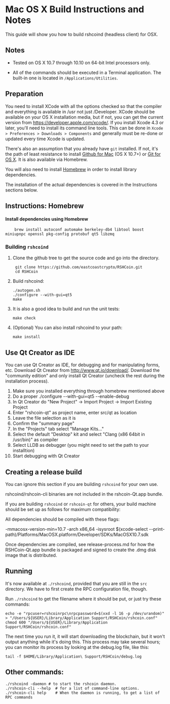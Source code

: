 Mac OS X Build Instructions and Notes
====================================
This guide will show you how to build rshcoind (headless client) for OSX.

Notes
-----

* Tested on OS X 10.7 through 10.10 on 64-bit Intel processors only.

* All of the commands should be executed in a Terminal application. The
built-in one is located in `/Applications/Utilities`.

Preparation
-----------

You need to install XCode with all the options checked so that the compiler
and everything is available in /usr not just /Developer. XCode should be
available on your OS X installation media, but if not, you can get the
current version from https://developer.apple.com/xcode/. If you install
Xcode 4.3 or later, you'll need to install its command line tools. This can
be done in `Xcode > Preferences > Downloads > Components` and generally must
be re-done or updated every time Xcode is updated.

There's also an assumption that you already have `git` installed. If
not, it's the path of least resistance to install [Github for Mac](https://mac.github.com/)
(OS X 10.7+) or
[Git for OS X](https://code.google.com/p/git-osx-installer/). It is also
available via Homebrew.

You will also need to install [Homebrew](http://brew.sh) in order to install library
dependencies.

The installation of the actual dependencies is covered in the Instructions
sections below.

Instructions: Homebrew
----------------------

#### Install dependencies using Homebrew

        brew install autoconf automake berkeley-db4 libtool boost miniupnpc openssl pkg-config protobuf qt5 libzmq

### Building `rshcoind`

1. Clone the github tree to get the source code and go into the directory.

        git clone https://github.com/eastcoastcrypto/RSHCoin.git
        cd RSHCoin

2.  Build rshcoind:

        ./autogen.sh
        ./configure --with-gui=qt5
        make

3.  It is also a good idea to build and run the unit tests:

        make check

4.  (Optional) You can also install rshcoind to your path:

        make install

Use Qt Creator as IDE
------------------------
You can use Qt Creator as IDE, for debugging and for manipulating forms, etc.
Download Qt Creator from http://www.qt.io/download/. Download the "community edition" and only install Qt Creator (uncheck the rest during the installation process).

1. Make sure you installed everything through homebrew mentioned above
2. Do a proper ./configure --with-gui=qt5 --enable-debug
3. In Qt Creator do "New Project" -> Import Project -> Import Existing Project
4. Enter "rshcoin-qt" as project name, enter src/qt as location
5. Leave the file selection as it is
6. Confirm the "summary page"
7. In the "Projects" tab select "Manage Kits..."
8. Select the default "Desktop" kit and select "Clang (x86 64bit in /usr/bin)" as compiler
9. Select LLDB as debugger (you might need to set the path to your installtion)
10. Start debugging with Qt Creator

Creating a release build
------------------------
You can ignore this section if you are building `rshcoind` for your own use.

rshcoind/rshcoin-cli binaries are not included in the rshcoin-Qt.app bundle.

If you are building `rshcoind` or `rshcoin-qt` for others, your build machine should be set up
as follows for maximum compatibility:

All dependencies should be compiled with these flags:

 -mmacosx-version-min=10.7
 -arch x86_64
 -isysroot $(xcode-select --print-path)/Platforms/MacOSX.platform/Developer/SDKs/MacOSX10.7.sdk

Once dependencies are compiled, see release-process.md for how the RSHCoin-Qt.app
bundle is packaged and signed to create the .dmg disk image that is distributed.

Running
-------

It's now available at `./rshcoind`, provided that you are still in the `src`
directory. We have to first create the RPC configuration file, though.

Run `./rshcoind` to get the filename where it should be put, or just try these
commands:

    echo -e "rpcuser=rshcoinrpc\nrpcpassword=$(xxd -l 16 -p /dev/urandom)" > "/Users/${USER}/Library/Application Support/RSHCoin/rshcoin.conf"
    chmod 600 "/Users/${USER}/Library/Application Support/RSHCoin/rshcoin.conf"

The next time you run it, it will start downloading the blockchain, but it won't
output anything while it's doing this. This process may take several hours;
you can monitor its process by looking at the debug.log file, like this:

    tail -f $HOME/Library/Application\ Support/RSHCoin/debug.log

Other commands:
-------

    ./rshcoind -daemon # to start the rshcoin daemon.
    ./rshcoin-cli --help  # for a list of command-line options.
    ./rshcoin-cli help    # When the daemon is running, to get a list of RPC commands
